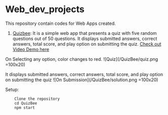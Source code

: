 # Web_dev_projects
This repository contain codes for Web Apps created. 


1. [Quizbee](/QuizBee): It is a simple web app that presents a quiz with five random questions out of 50 questions. It displays submitted answers, correct answers, total score, and play option on submitting the quiz.
[Check out Video Demo here](/QuizBee/Quizbee.mp4) 

On Selecting any option, color changes to red.
![Quiz](/QuizBee/quiz.png =100x20)

It displays submitted answers, correct answers, total score, and play option on submitting the quiz
![On Submission](/QuizBee/solution.png =100x20)

Setup:
```
    Clone the repository
    cd QuizBee
    npm start
```
